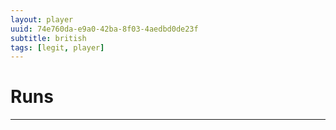 ```yaml
---
layout: player
uuid: 74e760da-e9a0-42ba-8f03-4aedbd0de23f
subtitle: british
tags: [legit, player]
---
```

# Runs
---
